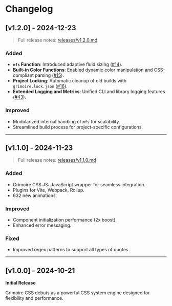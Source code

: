 # Changelog

## [v1.2.0] - 2024-12-23

> Full release notes: [releases/v1.2.0.md](./releases/v1.2.0.md)

### Added

- **`mfs` Function**: Introduced adaptive fluid sizing ([#14](https://github.com/persevie/grimoire-css/issues/14)).
- **Built-in Color Functions**: Enabled dynamic color manipulation and CSS-compliant parsing ([#15](https://github.com/persevie/grimoire-css/issues/15)).
- **Project Locking**: Automatic cleanup of old builds with `grimoire.lock.json` ([#16](https://github.com/persevie/grimoire-css/issues/16)).
- **Extended Logging and Metrics**: Unified CLI and library logging features ([#43](https://github.com/persevie/grimoire-css/issues/43)).

### Improved

- Modularized internal handling of `mfs` for scalability.
- Streamlined build process for project-specific configurations.

---

## [v1.1.0] - 2024-11-23

> Full release notes: [releases/v1.1.0.md](./releases/v1.1.0.md)

### Added

- Grimoire CSS JS: JavaScript wrapper for seamless integration.
- Plugins for Vite, Webpack, Rollup.
- 632 new animations.

### Improved

- Component initialization performance (2x boost).
- Enhanced error messaging.

### Fixed

- Improved regex patterns to support all types of quotes.

---

## [v1.0.0] - 2024-10-21

**Initial Release**

Grimoire CSS debuts as a powerful CSS system engine designed for flexibility and performance.
